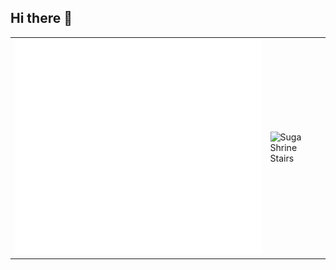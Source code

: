 ## Hi there 👋

<table>
  <tr>
    <td>
      <img src="/github-metrics.svg" alt="Metrics" />
    </td>
    <td>
      <img src="Your Name.jpg" alt="Suga Shrine Stairs" style="width: 200px; height: auto;"/>
    </td>
  </tr>
</table>

<!--
**MatthewRiley05/MatthewRiley05** is a ✨ _special_ ✨ repository because its `README.md` (this file) appears on your GitHub profile.

Here are some ideas to get you started:

- 🔭 I’m currently working on ...
- 🌱 I’m currently learning ...
- 👯 I’m looking to collaborate on ...
- 🤔 I’m looking for help with ...
- 💬 Ask me about ...
- 📫 How to reach me: ...
- 😄 Pronouns: ...
- ⚡ Fun fact: ...
-->
